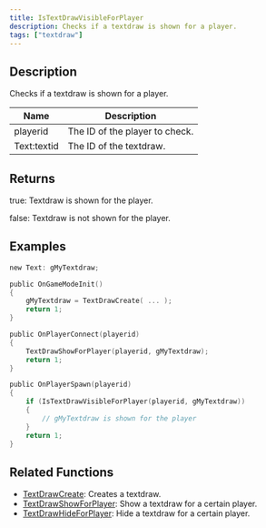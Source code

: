 ```yaml
---
title: IsTextDrawVisibleForPlayer
description: Checks if a textdraw is shown for a player.
tags: ["textdraw"]
---
```


<VersionWarn version='omp v1.1.0.2612' />

## Description

Checks if a textdraw is shown for a player.

| Name        | Description                      |
| ----------- | -------------------------------- |
| playerid    | The ID of the player to check.   |
| Text:textid | The ID of the textdraw.          |

## Returns

true: Textdraw is shown for the player.

false: Textdraw is not shown for the player.

## Examples

```c
new Text: gMyTextdraw;

public OnGameModeInit()
{
    gMyTextdraw = TextDrawCreate( ... );
    return 1;
}

public OnPlayerConnect(playerid)
{
    TextDrawShowForPlayer(playerid, gMyTextdraw);
    return 1;
}

public OnPlayerSpawn(playerid)
{
    if (IsTextDrawVisibleForPlayer(playerid, gMyTextdraw))
    {
        // gMyTextdraw is shown for the player
    }
    return 1;
}
```

## Related Functions

- [TextDrawCreate](TextDrawCreate): Creates a textdraw.
- [TextDrawShowForPlayer](TextDrawShowForPlayer): Show a textdraw for a certain player.
- [TextDrawHideForPlayer](TextDrawHideForPlayer): Hide a textdraw for a certain player.
